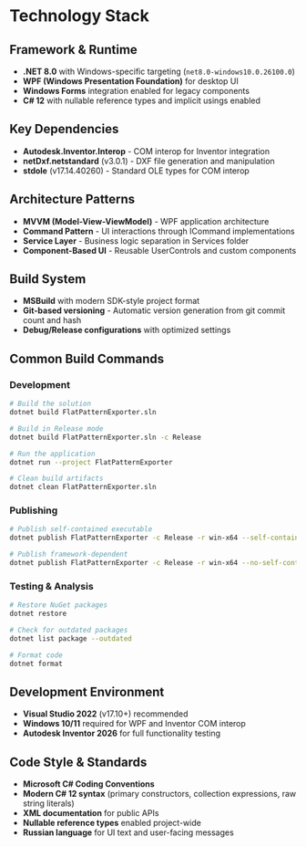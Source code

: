 # Technology Stack

## Framework & Runtime
- **.NET 8.0** with Windows-specific targeting (`net8.0-windows10.0.26100.0`)
- **WPF (Windows Presentation Foundation)** for desktop UI
- **Windows Forms** integration enabled for legacy components
- **C# 12** with nullable reference types and implicit usings enabled

## Key Dependencies
- **Autodesk.Inventor.Interop** - COM interop for Inventor integration
- **netDxf.netstandard** (v3.0.1) - DXF file generation and manipulation
- **stdole** (v17.14.40260) - Standard OLE types for COM interop

## Architecture Patterns
- **MVVM (Model-View-ViewModel)** - WPF application architecture
- **Command Pattern** - UI interactions through ICommand implementations
- **Service Layer** - Business logic separation in Services folder
- **Component-Based UI** - Reusable UserControls and custom components

## Build System
- **MSBuild** with modern SDK-style project format
- **Git-based versioning** - Automatic version generation from git commit count and hash
- **Debug/Release configurations** with optimized settings

## Common Build Commands

### Development
```bash
# Build the solution
dotnet build FlatPatternExporter.sln

# Build in Release mode
dotnet build FlatPatternExporter.sln -c Release

# Run the application
dotnet run --project FlatPatternExporter

# Clean build artifacts
dotnet clean FlatPatternExporter.sln
```

### Publishing
```bash
# Publish self-contained executable
dotnet publish FlatPatternExporter -c Release -r win-x64 --self-contained

# Publish framework-dependent
dotnet publish FlatPatternExporter -c Release -r win-x64 --no-self-contained
```

### Testing & Analysis
```bash
# Restore NuGet packages
dotnet restore

# Check for outdated packages
dotnet list package --outdated

# Format code
dotnet format
```

## Development Environment
- **Visual Studio 2022** (v17.10+) recommended
- **Windows 10/11** required for WPF and Inventor COM interop
- **Autodesk Inventor 2026** for full functionality testing

## Code Style & Standards
- **Microsoft C# Coding Conventions**
- **Modern C# 12 syntax** (primary constructors, collection expressions, raw string literals)
- **XML documentation** for public APIs
- **Nullable reference types** enabled project-wide
- **Russian language** for UI text and user-facing messages